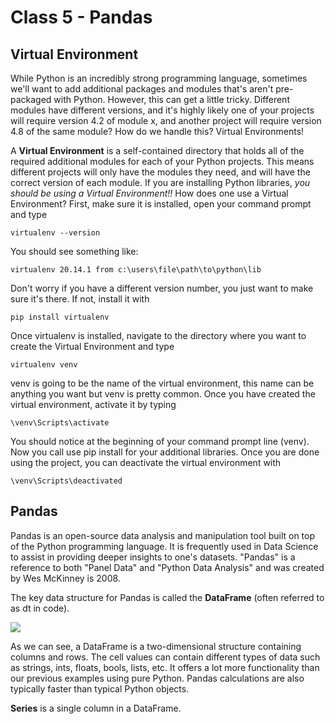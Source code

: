 # Class 5 - Pandas

## Virtual Environment

While Python is an incredibly strong programming language, sometimes we'll want to add additional packages and modules that's aren't pre-packaged with Python. However, this can get a little tricky. Different modules have different versions, and it's highly likely one of your projects will require version 4.2 of module x, and another project will require version 4.8 of the same module? How do we handle this? Virtual Environments!

A **Virtual Environment** is a self-contained directory that holds all of the required additional modules for each of your Python projects. This means different projects will only have the modules they need, and will have the correct version of each module. If you are installing Python libraries, *you should be using a Virtual Environment!!* How does one use a Virtual Environment? First, make sure it is installed, open your command prompt and type

```
virtualenv --version
```

You should see something like:

```
virtualenv 20.14.1 from c:\users\file\path\to\python\lib
```

Don't worry if you have a different version number, you just want to make sure it's there. If not, install it with

```
pip install virtualenv
```

Once virtualenv is installed, navigate to the directory where you want to create the Virtual Environment and type

```
virtualenv venv
```

venv is going to be the name of the virtual environment, this name can be anything you want but venv is pretty common. Once you have created the virtual environment, activate it by typing

```
\venv\Scripts\activate
```

You should notice at the beginning of your command prompt line (venv). Now you call use pip install for your additional libraries. Once you are done using the project, you can deactivate the virtual environment with

```
\venv\Scripts\deactivated
```



## Pandas

Pandas is an open-source data analysis and manipulation tool built on top of the Python programming language. It is frequently used in Data Science to assist in providing deeper insights to one's datasets. "Pandas" is a reference to both "Panel Data" and "Python Data Analysis" and was created by Wes McKinney is 2008.

The key data structure for Pandas is called the **DataFrame** (often referred to as dt in code).

![](C:\Users\kat.sullivan\School\Classes\wpp-python-intro\Class05-Pandas\01_table_dataframe.svg)

As we can see, a DataFrame is a two-dimensional structure containing columns and rows. The cell values can contain different types of data such as strings, ints, floats, bools, lists, etc. It offers a lot more functionality than our previous examples using pure Python. Pandas calculations are also typically faster than typical Python objects.

**Series** is a single column in a DataFrame.